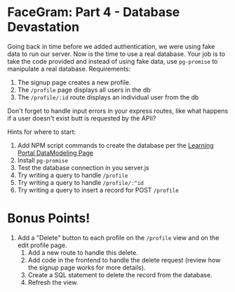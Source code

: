 # FaceGram: Part 4 - Database Devastation

Going back in time before we added authentication, we were using fake data to run our server. Now is the time to use a real database. Your job is to take the code provided and instead of using fake data, use `pg-promise` to manipulate a real database. Requirements:

1. The signup page creates a new profile.
1. The `/profile` page displays all users in the db
1. The `/profile/:id` route displays an individual user from the db

Don't forget to handle input errors in your express routes, like  what happens if a user doesn't exist butt is requested by the APIi?

Hints for where to start:
1. Add NPM script commands to create the database per the [Learning Portal DataModeling Page](https://learn.digitalcrafts.com/flex/lessons/databases/data-modeling/)
1. Install `pg-promise`
1. Test the database connection in you server.js
1. Try writing a query to handle `/profile`
1. Try writing a query to handle `/profile/:"id`
1. Try writing a query to insert a record for POST `/profile`

# Bonus Points!
1. Add a "Delete" button to each profile on the `/profile` view and on the edit profile page. 
    1. Add a new route to handle this delete.
    1. Add code in the frontend to handle the delete request (review how the signup page works for more details).
    1. Create a SQL statement to delete the record from the database.
    1. Refresh the view.
